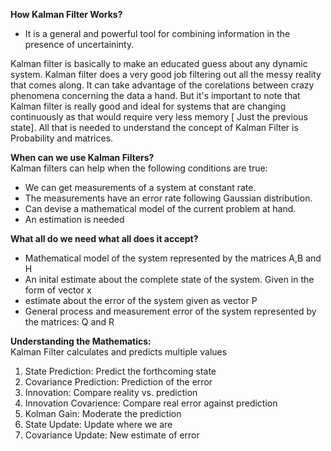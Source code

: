 **How Kalman Filter Works?**

- It is a general and powerful tool for combining information in the presence of uncertaininty.

Kalman filter is basically to make an educated guess about any dynamic system. Kalman filter does a very good job filtering out all the
messy reality that comes along. It can take advantage of the corelations between crazy phenomena concerning the data a hand. But it's 
important to note that Kalman filter is really good and ideal for systems that are changing continuously as that would require very less
memory [ Just the previous state]. All that is needed to understand the concept of Kalman Filter is Probability and matrices.

**When can we use Kalman Filters?**   
Kalman filters can help when the following conditions are true:

- We can get measurements of a system at constant rate.
- The measurements have an error rate following Gaussian distribution.
- Can devise a mathematical model of the current problem at hand.
- An estimation is needed

**What all do we need what all does it accept?**
- Mathematical model of the system represented by the matrices A,B and H
- An inital estimate about the complete state of the system. Given in the form of vector x
- estimate about the error of the system given as vector P
- General process and measurement error of the system represented by the matrices: Q and R

**Understanding the Mathematics:**  
Kalman Filter calculates and predicts multiple values  
1. State Prediction: Predict the forthcoming state  
2. Covariance Prediction: Prediction of the error  
3. Innovation: Compare reality vs. prediction  
4. Innovation Covarience: Compare real error against prediction  
5. Kolman Gain: Moderate the prediction  
6. State Update: Update where we are  
7. Covariance Update: New estimate of error  


